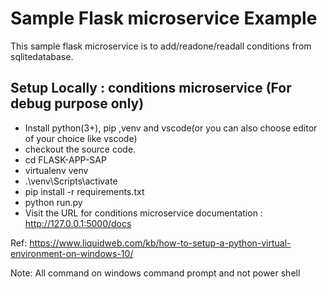 # Sample Flask microservice Example

This sample flask microservice is to add/readone/readall conditions from sqlitedatabase.

## Setup Locally : conditions microservice (For debug purpose only)

- Install python(3+), pip ,venv and vscode(or you can also choose editor of your choice like vscode) 
- checkout the source code.
- cd FLASK-APP-SAP
- virtualenv venv
- .\venv\Scripts\activate
- pip install -r requirements.txt
- python run.py
- Visit the URL for conditions microservice documentation : http://127.0.0.1:5000/docs


Ref: https://www.liquidweb.com/kb/how-to-setup-a-python-virtual-environment-on-windows-10/

Note: All command on windows command prompt and not power shell